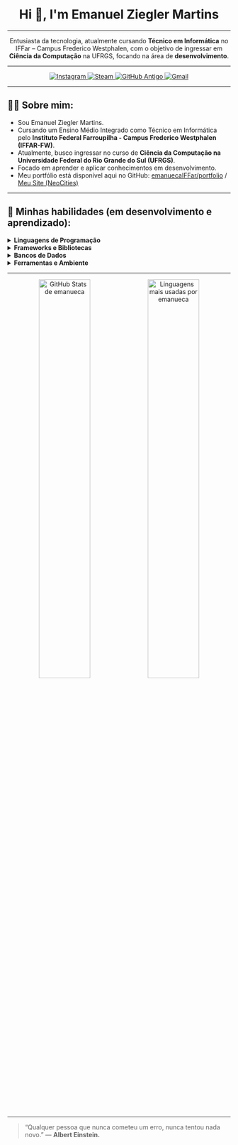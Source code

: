 <div align="center">
  <h1>Hi 👋, I'm Emanuel Ziegler Martins</h1>
</div>

---

<div align="center">
  <p>Entusiasta da tecnologia, atualmente cursando <strong>Técnico em Informática</strong> no IFFar – Campus Frederico Westphalen, com o objetivo de ingressar em <strong>Ciência da Computação</strong> na UFRGS, focando na área de <strong>desenvolvimento</strong>.</p>
</div>

---

<p align="center">
  <a href="https://www.instagram.com/emanuel_zzie" target="_blank">
    <img src="https://img.shields.io/badge/-Instagram-E4405F?style=for-the-badge&logo=Instagram&logoColor=white" alt="Instagram"/>
  </a>
  <a href="https://steamcommunity.com/id/emanueca" target="_blank">
    <img src="https://img.shields.io/badge/-Steam-000000?style=for-the-badge&logo=Steam&logoColor=white" alt="Steam"/>
  </a>
  <a href="https://github.com/emanuecaIFFar" target="_blank">
    <img src="https://img.shields.io/badge/-GitHub (antigo)-6e5494?style=for-the-badge&logo=GitHub&logoColor=white" alt="GitHub Antigo"/>
  </a>
  <a href="mailto:emanuelziegler3@gmail.com">
    <img src="https://img.shields.io/badge/-Gmail-D14836?style=for-the-badge&logo=Gmail&logoColor=white" alt="Gmail"/>
  </a>
</p>

---

## 👨‍💻 Sobre mim:

* Sou Emanuel Ziegler Martins.
* Cursando um Ensino Médio Integrado como Técnico em Informática pelo **Instituto Federal Farroupilha - Campus Frederico Westphalen (IFFAR-FW)**.
* Atualmente, busco ingressar no curso de **Ciência da Computação na Universidade Federal do Rio Grande do Sul (UFRGS)**.
* Focado em aprender e aplicar conhecimentos em desenvolvimento.
* Meu portfólio está disponível aqui no GitHub: [emanuecaIFFar/portfolio](https://github.com/emanuecaIFFar/portfolio) / [Meu Site (NeoCities)](https://nuecaontrack.neocities.org)

---

## 🌱 Minhas habilidades (em desenvolvimento e aprendizado):

<details>
  <summary><strong>Linguagens de Programação</strong></summary>
  <br/>
<p align="left">
  <a href="https://www.python.org" target="_blank" rel="noreferrer">
    <img src="https://raw.githubusercontent.com/danielcranney/readme-generator/main/public/icons/skills/python-colored.svg" width="36" height="36" alt="Python" />
  </a>
  <a href="https://www.java.com" target="_blank" rel="noreferrer">
    <img src="https://raw.githubusercontent.com/danielcranney/readme-generator/main/public/icons/skills/java-colored.svg" width="36" height="36" alt="Java" />
  </a>
  <a href="https://www.php.net/" target="_blank" rel="noreferrer">
    <img src="https://raw.githubusercontent.com/danielcranney/readme-generator/main/public/icons/skills/php-colored.svg" width="36" height="36" alt="PHP" />
  </a>
  <a href="https://developer.mozilla.org/en-US/docs/Web/HTML" target="_blank" rel="noreferrer">
    <img src="https://raw.githubusercontent.com/danielcranney/readme-generator/main/public/icons/skills/html5-colored.svg" width="36" height="36" alt="HTML5" />
  </a>
  <a href="https://developer.mozilla.org/en-US/docs/Web/CSS" target="_blank" rel="noreferrer">
    <img src="https://raw.githubusercontent.com/danielcranney/readme-generator/main/public/icons/skills/css3-colored.svg" width="36" height="36" alt="CSS3" />
  </a>
  <a href="https://www.arduino.cc/" target="_blank" rel="noreferrer">
    <img src="https://cdn.jsdelivr.net/gh/devicons/devicon/icons/arduino/arduino-original-wordmark.svg" width="36" height="36" alt="Arduino" />
  </a>
</p>
</details>

<details>
  <summary><strong>Frameworks e Bibliotecas</strong></summary>
  <br/>
  <p align="left">
    <a href="https://react.dev/" target="_blank" rel="noreferrer"><img src="https://raw.githubusercontent.com/danielcranney/readme-generator/main/public/icons/skills/react-colored.svg" width="36" height="36" alt="React" /></a>
    <a href="https://nodejs.org/en/" target="_blank" rel="noreferrer"><img src="https://raw.githubusercontent.com/danielcranney/readme-generator/main/public/icons/skills/nodejs-colored.svg" width="36" height="36" alt="Node.js" /></a>
    <a href="https://expressjs.com/" target="_blank" rel="noreferrer"><img src="https://raw.githubusercontent.com/danielcranney/readme-generator/main/public/icons/skills/express-colored.svg" width="36" height="36" alt="Express.js" /></a>
    <a href="https://spring.io/projects/spring-boot" target="_blank" rel="noreferrer"><img src="https://cdn.jsdelivr.net/gh/devicons/devicon/icons/spring/spring-original-wordmark.svg" width="36" height="36" alt="Spring Boot" /></a>
    <a href="https://www.pygame.org/" target="_blank" rel="noreferrer"><img src="https://upload.wikimedia.org/wikipedia/commons/thumb/f/f6/Pygame_logo.svg/1024px-Pygame_logo.svg.png" width="36" height="36" alt="Pygame" /></a>
    <a href="https://www.tensorflow.org/" target="_blank" rel="noreferrer"><img src="https://raw.githubusercontent.com/danielcranney/readme-generator/main/public/icons/skills/tensorflow-colored.svg" width="36" height="36" alt="TensorFlow" /></a>
  </p>
</details>

<details>
  <summary><strong>Bancos de Dados</strong></summary>
  <br/>
<p align="left">
  <a href="https://www.mysql.com/" target="_blank" rel="noreferrer">
    <img src="https://raw.githubusercontent.com/danielcranney/readme-generator/main/public/icons/skills/mysql-colored.svg" width="36" height="36" alt="MySQL" />
  </a>
  <a href="https://www.sqlite.org/index.html" target="_blank" rel="noreferrer">
    <img src="https://cdn.jsdelivr.net/gh/devicons/devicon/icons/sqlite/sqlite-original-wordmark.svg" width="36" height="36" alt="SQLite" />
  </a>
  <a href="https://firebase.google.com/" target="_blank" rel="noreferrer">
    <img src="https://raw.githubusercontent.com/danielcranney/readme-generator/main/public/icons/skills/firebase-colored.svg" width="36" height="36" alt="Firebase" />
  </a>
</p>
</details>

<details>
  <summary><strong>Ferramentas e Ambiente</strong></summary>
  <br/>
<p align="left">
  <a href="https://www.linux.org/" target="_blank" rel="noreferrer">
    <img src="https://raw.githubusercontent.com/danielcranney/readme-generator/main/public/icons/skills/linux-colored.svg" width="36" height="36" alt="Linux" />
  </a>
  <a href="https://neocities.org" target="_blank" rel="noreferrer">
    <img src="https://cdn.jsdelivr.net/npm/simple-icons@3.13.0/icons/neocities.svg" width="36" height="36" alt="NeoCities" style="filter: saturate(1.5) hue-rotate(180deg);" /> </a>
  <a href="https://code.visualstudio.com/" target="_blank" rel="noreferrer">
    <img src="https://raw.githubusercontent.com/danielcranney/readme-generator/main/public/icons/skills/visualstudiocode.svg" width="36" height="36" alt="Visual Studio Code" />
  </a>
  <a href="https://www.notion.so/" target="_blank" rel="noreferrer">
    <img src="https://cdn.jsdelivr.net/gh/devicons/devicon/icons/notion/notion-original.svg" width="36" height="36" alt="Notion" />
  </a>
  <a href="https://github.com/" target="_blank" rel="noreferrer">
    <img src="https://raw.githubusercontent.com/danielcranney/readme-generator/main/public/icons/skills/github-colored.svg" width="36" height="36" alt="GitHub" />
  </a>
</p>
</details>

---

<p align="center">
  <img src="https://github-readme-stats.vercel.app/api?username=emanueca&show_icons=true&theme=radical&include_all_commits=true&count_private=true&layout=compact" alt="GitHub Stats de emanueca" width="48%" />
  <img src="https://github-readme-stats.vercel.app/api/top-langs/?username=emanueca&layout=compact&langs_count=8&theme=radical" alt="Linguagens mais usadas por emanueca" width="48%" />
</p>

---

> “Qualquer pessoa que nunca cometeu um erro, nunca tentou nada novo.” — **Albert Einstein.**
